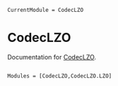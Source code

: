 ```@meta
CurrentModule = CodecLZO
```

# CodecLZO

Documentation for [CodecLZO](https://github.com/reallyasi9/CodecLZO.jl).

```@index
```

```@autodocs
Modules = [CodecLZO,CodecLZO.LZO]
```

